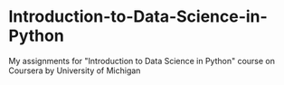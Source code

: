 # Introduction-to-Data-Science-in-Python
My assignments for "Introduction to Data Science in Python" course on Coursera by University of Michigan
